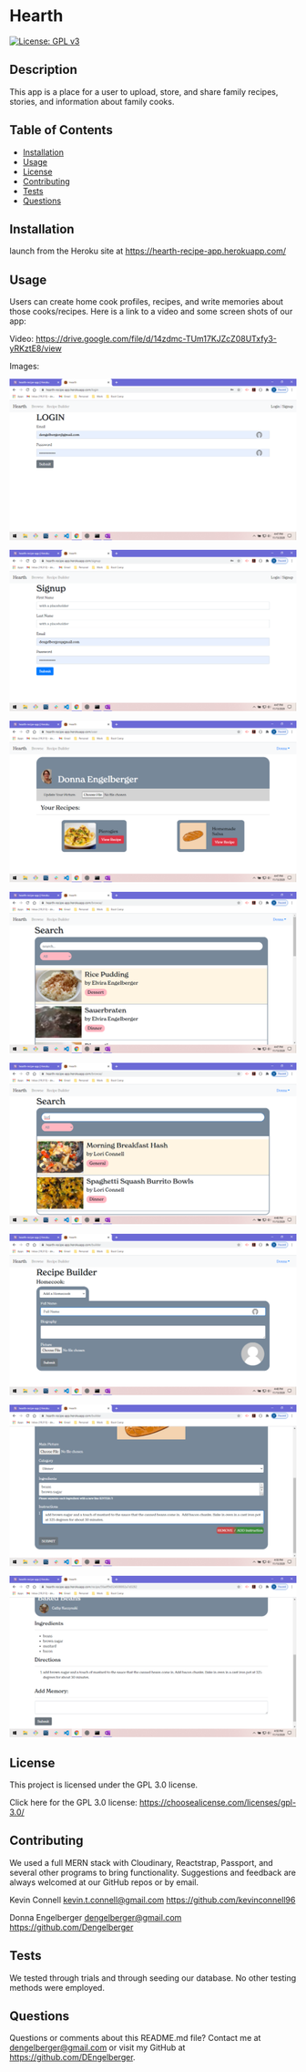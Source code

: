 # Hearth

  [![License: GPL v3](https://img.shields.io/badge/License-GPLv3-blue.svg)](https://www.gnu.org/licenses/gpl-3.0)

  ## Description 
  
  This app is a place for a user to upload, store, and share family recipes, stories, and information about family cooks.

  ## Table of Contents

  * [Installation](#installation)
  * [Usage](#usage) 
  * [License](#license)
  * [Contributing](#contributing)
  * [Tests](#tests)
  * [Questions](#questions)
 

  ## Installation 
  
  launch from the Heroku site at https://hearth-recipe-app.herokuapp.com/


  ## Usage 
  
  Users can create home cook profiles, recipes, and write memories about those cooks/recipes.  Here is a link to a video and some screen shots of our app:

  Video:  https://drive.google.com/file/d/14zdmc-TUm17KJZcZ08UTxfy3-yRKztE8/view


  Images:

  
  ![Demo 1](/assets/HearthDemo1.png)

  ![Demo 2](/assets/HearthDemo2.png)

  ![Demo 3](/assets/HearthDemo3.png)

  ![Demo 4](/assets/HearthDemo4.png)

  ![Demo 5](/assets/HearthDemo5.png)

  ![Demo 6](/assets/HearthDemo6.png)

  ![Demo 7](/assets/HearthDemo7.png)

  ![Demo 8](/assets/HearthDemo8.png)

  ## License 

  This project is licensed under the GPL 3.0 license.

  Click here for the GPL 3.0 license: https://choosealicense.com/licenses/gpl-3.0/

  ## Contributing 
  
  We used a full MERN stack with Cloudinary, Reactstrap, Passport, and several other programs to bring functionality.  Suggestions and feedback are always welcomed at our GitHub repos or by email.

  Kevin Connell
  kevin.t.connell@gmail.com
  https://github.com/kevinconnell96         
  
  Donna Engelberger
  dengelberger@gmail.com
  https://github.com/Dengelberger



  ## Tests 
  
  We tested through trials and through seeding our database.  No other testing methods were employed.

  ## Questions 

  Questions or comments about this README.md file? Contact me at dengelberger@gmail.com or visit my GitHub at https://github.com/DEngelberger.

